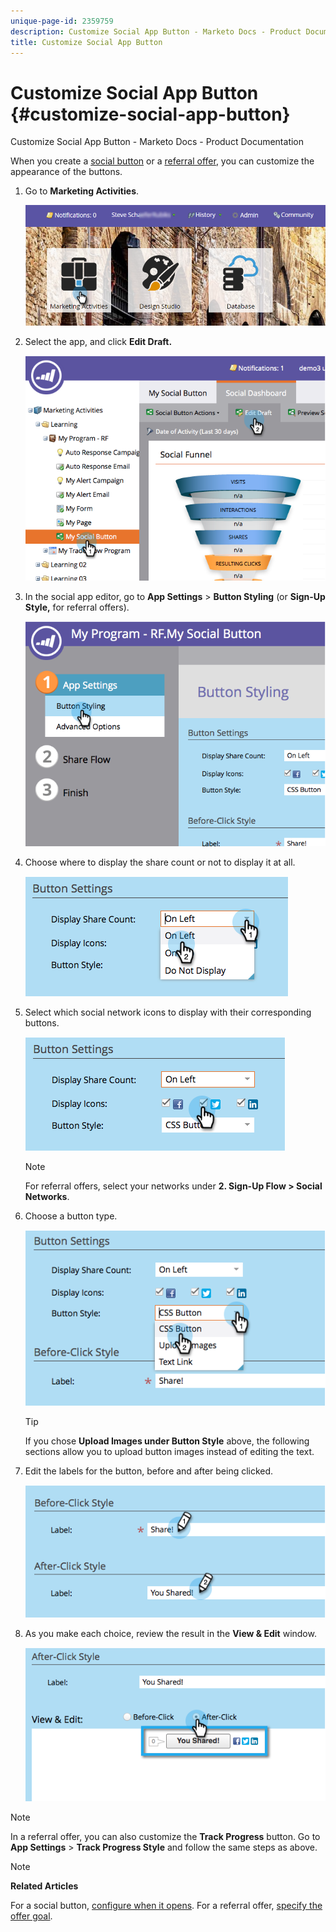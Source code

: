 ```yaml
---
unique-page-id: 2359759
description: Customize Social App Button - Marketo Docs - Product Documentation
title: Customize Social App Button
---
```


# Customize Social App Button {#customize-social-app-button}

Customize Social App Button - Marketo Docs - Product Documentation

When you create a [social button](../../../../product-docs/demand-generation/landing-pages/free-form-landing-pages/add-a-social-button-to-a-free-form-landing-page.md) or a [referral offer](../../../../product-docs/demand-generation/social/referral-offers/create-a-referral-offer.md), you can customize the appearance of the buttons.

1. Go to **Marketing Activities**.

   ![](assets/login-marketing-activities.png)

1. Select the app, and click **Edit Draft.**

   ![](assets/image2014-9-23-17-3a3-3a34.png)

1. In the social app editor, go to **App Settings** > **Button Styling** (or **Sign-Up Style,** for referral offers).

   ![](assets/image2014-9-23-17-3a3-3a57.png)

1. Choose where to display the share count or not to display it at all.

   ![](assets/image2014-9-23-17-3a4-3a10.png)

1. Select which social network icons to display with their corresponding buttons.

   ![](assets/image2014-9-23-17-3a4-3a22.png)

   >[!NOTE]
   >
   >For referral offers, select your networks under **2. Sign-Up Flow > Social Networks**.

1. Choose a button type.

   ![](assets/image2014-9-23-17-3a4-3a50.png)

   >[!TIP]
   >
   >If you chose **Upload Images under Button Style** above, the following sections allow you to upload button images instead of editing the text.

1. Edit the labels for the button, before and after being clicked.

   ![](assets/image2014-9-23-17-3a5-3a30.png)

1. As you make each choice, review the result in the **View & Edit** window.

   ![](assets/image2014-9-23-17-3a5-3a42.png)

>[!NOTE]
>
>In a referral offer, you can also customize the **Track Progress** button. Go to **App Settings** > **Track Progress Style** and follow the same steps as above.

>[!NOTE]
>
>**Related Articles**
>
>For a social button, [configure when it opens](configure-when-social-button-opens.md). For a referral offer, [specify the offer goal](../../../../product-docs/demand-generation/social/referral-offers/specify-goal-for-referral-offer.md).

